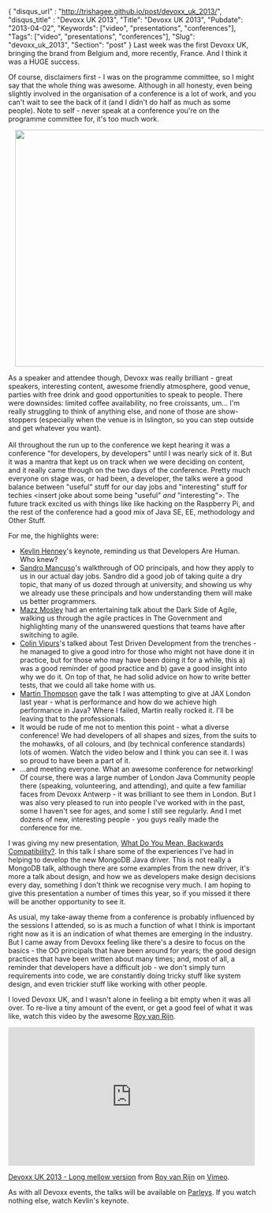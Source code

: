 {
 "disqus_url" : "http://trishagee.github.io/post/devoxx_uk_2013/",
 "disqus_title" : "Devoxx UK 2013",
 "Title": "Devoxx UK 2013",
 "Pubdate": "2013-04-02",
 "Keywords": ["video", "presentations", "conferences"],
 "Tags": ["video", "presentations", "conferences"],
 "Slug": "devoxx_uk_2013",
 "Section": "post"
}
Last week was the first Devoxx UK, bringing the brand from Belgium and, more recently, France. And I think it was a HUGE success.

Of course, disclaimers first - I was on the programme committee, so I might say that the whole thing was awesome. Although in all
honesty, even being slightly involved in the organisation of a conference is a lot of work, and you can't wait to see the back of it
(and I didn't do half as much as some people). Note to self - never speak at a conference you're on the programme committee for,
it's too much work.

<div class="separator" style="clear: both; text-align: center;"><a href="http://www.blogger.com/blogger.g?blogID=90440057274722849" imageanchor="1" style="margin-left: 1em; margin-right: 1em;"><img border="0" src="" /></a></div><div class="separator" style="clear: both; text-align: center;"><a href="http://www.devoxx.com/download/attachments/6392384/DevoxxUK-2013.jpg?version=1&amp;modificationDate=1364404914960" imageanchor="1" style="margin-left: 1em; margin-right: 1em;"><img border="0" height="480" src="http://www.devoxx.com/download/attachments/6392384/DevoxxUK-2013.jpg?version=1&amp;modificationDate=1364404914960" width="640" /></a></div>

As a speaker and attendee though, Devoxx was really brilliant - great speakers, interesting content, awesome friendly atmosphere,
good venue, parties with free drink and good opportunities to speak to people. There were downsides: limited coffee availability,
no free croissants, um... I'm really struggling to think of anything else, and none of those are show-stoppers (especially when the
venue is in Islington, so you can step outside and get whatever you want).<br /><br />All throughout the run up to the conference we
kept hearing it was a conference "for developers, by developers" until I was nearly sick of it. But it was a mantra that kept us
on track when we were deciding on content, and it really came through on the two days of the conference. Pretty much everyone on
stage was, or had been, a developer, the talks were a good balance between "useful" stuff for our day jobs and "interesting" stuff for
techies &lt;insert joke about some being "useful" <i>and</i> "interesting"&gt;. The future track excited us with things like like hacking
on the Raspberry Pi, and the rest of the conference had a good mix of Java SE, EE, methodology and Other Stuff.

For me, the highlights were:

- [Kevlin Henney](http://www.devoxx.com/display/UK13/Kevlin+Henney)'s keynote, reminding us that Developers Are Human. Who knew?
- <a href="http://www.devoxx.com/display/UK13/Sandro+Mancuso">Sandro Mancuso</a>'s walkthrough of OO principals,
and how they apply to us in our actual day jobs. Sandro did a good job of taking quite a dry topic,
that many of us dozed through at university, and showing us why we already use these principals and how understanding them
will make us better programmers.
- <a href="http://www.devoxx.com/display/UK13/Mazz+Mosley">Mazz Mosley</a> had an entertaining talk about the Dark Side of Agile,
walking us through the agile practices in The Government and highlighting many of the unanswered questions that teams have after
switching to agile.
- <a href="http://www.devoxx.com/display/UK13/Colin+Vipurs">Colin Vipurs</a>'s talked about Test Driven Development from the trenches -
he managed to give a good intro for those who might not have done it in practice, but for those who may have been doing it for a while,
this a) was a good reminder of good practice and b) gave a good insight into why we do it. On top of that,
he had solid advice on how to write better tests, that we could all take home with us.
- <a href="http://mechanical-sympathy.blogspot.co.uk/">Martin Thompson</a> gave the talk I was attempting to give at JAX London last
year - what is performance and how do we achieve high performance in Java? Where I failed,
Martin really rocked it.  I'll be leaving that to the professionals.
- It would be rude of me not to mention this point - what a diverse conference! We had developers of all shapes and sizes,
from the suits to the mohawks, of all colours, and (by technical conference standards) lots of women. Watch the video below and I think
you can see it. I was so proud to have been a part of it.
- ...and meeting everyone. What an awesome conference for networking! Of course, there was a large number of London Java
Community people there (speaking, volunteering, and attending), and quite a few familiar faces from Devoxx Antwerp - it was brilliant to
see them in London. But I was also very pleased to run into people I've worked with in the past, some I haven't see for ages,
and some I still see regularly. And I met dozens of new, interesting people - you guys really made the conference for me.

I was giving my new presentation,
[What Do You Mean, Backwards Compatibility?](http://www.parleys.com/play/51c325c3e4b0d38b54f4624f/chapter1/about). In this talk I share
some of the experiences I've had in helping to develop the new MongoDB Java driver. This is not really a MongoDB talk,
although there are some examples from the new driver, it's more a talk about design, and how we as developers make design decisions
every day, something I don't think we recognise very much. I am hoping to give this presentation a number of times this year,
so if you missed it there will be another opportunity to see it.

As usual, my take-away theme from a conference is probably influenced by the sessions I attended,
so is as much a function of what I think is important right now as it is an indication of what themes are emerging in the industry. But
I came away from Devoxx feeling like there's a desire to focus on the basics - the OO principals that have been around for years; the
good design practices that have been written about many times; and, most of all, a reminder that developers have a difficult job - we
don't simply turn requirements into code, we are constantly doing tricky stuff like system design,
and even trickier stuff like working with other people.

I loved Devoxx UK, and I wasn't alone in feeling a bit empty when it was all over. To re-live a tiny amount of the event,
or get a good feel of what it was like, watch this video by the awesome <a href="https://twitter.com/royvanrijn">Roy van Rijn</a>.

<iframe allowfullscreen="" frameborder="0" height="281" mozallowfullscreen="" src="http://player.vimeo.com/video/62905094" webkitallowfullscreen="" width="500"></iframe>

<a href="http://vimeo.com/62905094">Devoxx UK 2013 - Long mellow version</a> from <a href="http://vimeo.com/royvanrijn">Roy van Rijn</a> on <a href="http://vimeo.com/">Vimeo</a>.

As with all Devoxx events, the talks will be available on <a href="http://www.parleys.com/#home">Parleys</a>. If you watch nothing else, watch Kevlin's keynote.
